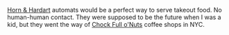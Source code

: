 <a href="https://en.wikipedia.org/wiki/Horn_%26_Hardart">Horn & Hardart</a> automats would be a perfect way to serve takeout food. No human-human contact. They were supposed to be the future when I was a kid, but they went the way of <a href="https://en.wikipedia.org/wiki/Chock_full_o%27Nuts">Chock Full o'Nuts</a> coffee shops in NYC.
